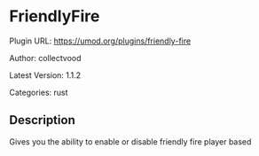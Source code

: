 # FriendlyFire

Plugin URL: https://umod.org/plugins/friendly-fire

Author: collectvood

Latest Version: 1.1.2

Categories: rust

## Description

Gives you the ability to enable or disable friendly fire player based
